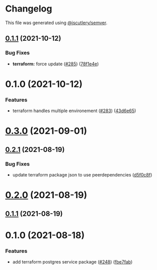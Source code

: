 # Changelog

This file was generated using [@jscutlery/semver](https://github.com/jscutlery/semver).

## [0.1.1](https://github.com/tractr/stack/compare/terraform-service-postgres-0.1.0...terraform-service-postgres-0.1.1) (2021-10-12)


### Bug Fixes

* **terraform:** force update ([#285](https://github.com/tractr/stack/issues/285)) ([78f1e4e](https://github.com/tractr/stack/commit/78f1e4e16119d6ca52dc6c6842775775391d45bb))



# 0.1.0 (2021-10-12)


### Features

* terraform handles multiple environement ([#283](https://github.com/tractr/stack/issues/283)) ([43d6e65](https://github.com/tractr/stack/commit/43d6e65dc348651db09a278fd000aabdedcbebec))



# [0.3.0](https://github.com/tractr/stack/compare/terraform-postgres-service-0.2.1...terraform-postgres-service-0.3.0) (2021-09-01)

## [0.2.1](https://github.com/tractr/stack/compare/terraform-postgres-service-0.2.0...terraform-postgres-service-0.2.1) (2021-08-19)

### Bug Fixes

- update terraform package json to use peerdependencies
  ([d5f0c8f](https://github.com/tractr/stack/commit/d5f0c8f9f9b4435def8783ae3eb420192e6d93b0))

# [0.2.0](https://github.com/tractr/stack/compare/terraform-postgres-service-0.1.1...terraform-postgres-service-0.2.0) (2021-08-19)

## [0.1.1](https://github.com/tractr/stack/compare/terraform-postgres-service-0.1.0...terraform-postgres-service-0.1.1) (2021-08-19)

# 0.1.0 (2021-08-18)

### Features

- add terraform postgres service package
  ([#248](https://github.com/tractr/stack/issues/248))
  ([fbe7fab](https://github.com/tractr/stack/commit/fbe7fabb9a1ff38d090b7716bd853c1ef55211f0))
